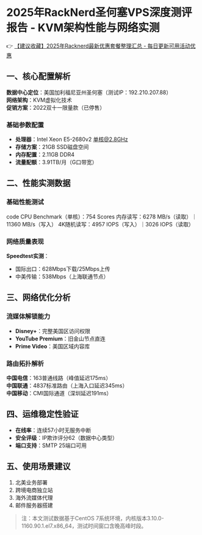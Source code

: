 # 2025年RackNerd圣何塞VPS深度测评报告 - KVM架构性能与网络实测

👉 [【建议收藏】2025年Racknerd最新优惠套餐整理汇总 - 每日更新可用活动优惠](https://bit.ly/Rack_Nerd)

## 一、核心配置解析
**数据中心定位**：美国加利福尼亚州圣何塞（测试IP：192.210.207.88）  
**网络架构**：KVM虚拟化技术  
**促销方案**：2022双十一限量款（已停售）

### 基础参数配置
- **处理器**：Intel Xeon E5-2680v2 单核@2.8GHz
- **存储方案**：21GB SSD磁盘空间
- **内存配置**：2.11GB DDR4
- **流量配额**：3.91TB/月（G口带宽）

## 二、性能实测数据

### 基础性能测试
code
CPU Benchmark（单核）：754 Scores
内存读写：6278 MB/s（读取）｜11360 MB/s（写入）
4K随机读写：4957 IOPS（写入）｜3026 IOPS（读取）

### 网络质量表现
**Speedtest实测**：
- 国际出口：628Mbps下载/25Mbps上传
- 中美传输：538Mbps（上海联通节点）

## 三、网络优化分析
### 流媒体解锁能力
- **Disney+**：完整美国区访问权限
- **YouTube Premium**：旧金山节点直连
- **Prime Video**：美国区域内容库

### 路由拓扑解析
**中国电信**：163普通线路（峰值延迟175ms）  
**中国联通**：4837标准路由（上海入口延迟345ms）  
**中国移动**：CMI国际通道（深圳延迟191ms）

## 四、运维稳定性验证
- **在线率**：连续57小时无服务中断
- **安全评级**：IP欺诈评分62（数据中心类型）
- **端口支持**：SMTP 25端口可用

## 五、使用场景建议
1. 北美业务部署
2. 跨境电商独立站
3. 海外流媒体代理
4. 邮件服务器搭建

> 注：本文测试数据基于CentOS 7系统环境，内核版本3.10.0-1160.90.1.el7.x86_64，测试时间窗口含晚高峰时段。